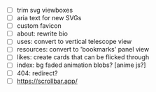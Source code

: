 - [ ] trim svg viewboxes
- [ ] aria text for new SVGs
- [ ] custom favicon
- [ ] about: rewrite bio
- [ ] uses: convert to vertical telescope view
- [ ] resources: convert to 'bookmarks' panel view
- [ ] likes: create cards that can be flicked through
- [ ] index: bg faded animation blobs? [anime js?]
- [ ] 404: redirect?
- [ ] https://scrollbar.app/